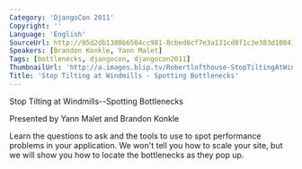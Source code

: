 ```yaml
---
Category: 'DjangoCon 2011'
Copyright: ''
Language: 'English'
SourceUrl: http://05d2db1380b6504cc981-8cbed8cf7e3a131cd8f1c3e383d10041.r93.cf2.rackcdn.com/djangocon-2011/88_stop-tilting-at-windmills-spotting-bottlenecks.m4v
Speakers: [Brandon Konkle, Yann Malet]
Tags: [bottlenecks, djangocon, djangocon2011]
ThumbnailUrl: 'http://a.images.blip.tv/Robertlofthouse-StopTiltingAtWindmillsSpottingBottlenecks272-78.jpg'
Title: 'Stop Tilting at Windmills - Spotting Bottlenecks'
---
```

Stop Tilting at Windmills--Spotting Bottlenecks

Presented by Yann Malet and Brandon Konkle

Learn the questions to ask and the tools to use to spot performance problems
in your application. We won't tell you how to scale your site, but we will
show you how to locate the bottlenecks as they pop up.
